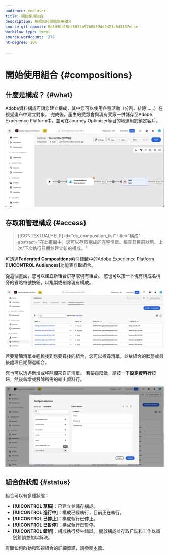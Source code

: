 ```yaml
---
audience: end-user
title: 開始使用組合
description: 瞭解如何開始使用組合
source-git-commit: 0d6930b15be5013b57b8859dd3d21a5d3367ecae
workflow-type: tm+mt
source-wordcount: '276'
ht-degree: 10%

---
```


# 開始使用組合 {#compositions}

## 什麼是構成？ {#what}

Adobe資料構成可讓您建立構成，其中您可以使用各種活動（分割、排除……）在視覺畫布中建立對象。 完成後，產生的受眾會與現有受眾一併儲存至Adobe Experience Platform中，並可在Journey Optimizer等目的地運用於鎖定客戶。

![](assets/composition-example.png)

## 存取和管理構成 {#access}

>[!CONTEXTUALHELP]
>id="dc_composition_list"
>title="構成"
>abstract="在此畫面中，您可以存取構成的完整清單、檢查其目前狀態、上次/下次執行日期並建立新的構成。"

可透過&#x200B;**Federated Compositions**&#x200B;索引標籤中的Adobe Experience Platform **[!UICONTROL Audiences]**&#x200B;功能表存取組合。

從這個畫面，您可以建立新組合併存取現有組合。 您也可以按一下現有構成名稱旁的省略符號按鈕，以複製或刪除現有構成。

![](assets/compositions-list.png)

若要精簡清單並輕鬆找到您要尋找的組合，您可以搜尋清單，並依組合的狀態或最後處理日期篩選組合。

您也可以透過新增或移除欄來自訂清單。 若要這麼做，請按一下&#x200B;**設定資料行**&#x200B;按鈕，然後新增或移除所需的輸出資料行。

![](assets/compositions-columns.png)

## 組合的狀態 {#status}

組合可以有多種狀態：

* **[!UICONTROL 草稿]**：已建立並儲存構成。
* **[!UICONTROL 進行中]**：構成已經執行，目前正在執行。
* **[!UICONTROL 已停止]**：構成執行已停止。
* **[!UICONTROL 已暫停]**：構成執行已暫停。
* **[!UICONTROL 錯誤]**：構成執行發生錯誤。 開啟構成並存取日誌和工作以識別錯誤並加以解決。

有關如何啟動和監視組合的詳細資訊，請參閱[本節](../compositions/start-monitor-composition.md)。